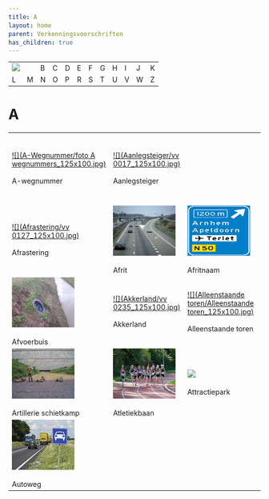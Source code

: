 ```yaml
---
title: A
layout: home
parent: Verkenningsvoorschriften
has_children: true
---
```


 

|     |     |     |     |     |     |     |     |     |     |     |     |
| --- | --- | --- | --- | --- | --- | --- | --- | --- | --- | --- | --- |
| [![](../../Resources/Images/Icons/HomeButton.jpg)](../../Home.htm "Hoofdpagina verkenningsvoorschriften") |     | B   | C   | D   | E   | F   | G   | H   | I   | J   | K   |
| L   | M   | N   | O   | P   | R   | S   | T   | U   | V   | W   | Z   |

A
=

|     |     |     |     |     |     |
| --- | --- | --- | --- | --- | --- |  
| [![](A-Wegnummer/foto A wegnummers_125x100.jpg)](A-Wegnummer/A-Wegnummer.htm)<br><br>A-wegnummer | [![](Aanlegsteiger/vv 0017_125x100.jpg)](Aanlegsteiger/Aanlegsteiger.htm)<br><br>Aanlegsteiger |     | [![](../../Resources/Images/Placeholder.png)](Aardgas/Aardgas.htm)<br><br>Aardgas | [![](../../Resources/Images/Placeholder.png)](Aardrand/Aardrand.htm)<br><br>Aardrand | [![](Abdij/Abdij_125x100.jpg)](Abdij/Abdij.htm)<br><br>Abdij |
| [![](Afrastering/vv 0127_125x100.jpg)](Afrastering/Afrastering.htm)<br><br>Afrastering | [![](Afrit/afrit_125x100.jpg)](Afrit/Afrit.htm)<br><br>Afrit | [![](Afritnaam/afritnaam_125x100.png)](Afritnaam/Afritnaam.htm)<br><br>Afritnaam | [![](Afritnummer/afritnummer_125x100.jpg)](Afritnummer/Afritnummer.htm)<br><br>Afritnummer | [![](../D/Duiker/duiker_4_125x100.jpg)](Afsluitbare%20duiker/Afsluitbare%20duiker.htm)<br><br>Afsluitbare duiker | [![](Afvalbrengstation/afvalbrengstation_125x100.jpg)](Afvalbrengstation/Afvalbrengstation.htm)<br><br>Afvalbrengstation |
| [![](Afvoerbuis/afvoerbuis_125x100.jpg)](Afvoerbuis/Afvoerbuis.htm)<br><br>Afvoerbuis | [![](Akkerland/vv 0235_125x100.jpg)](Akkerland/Akkerland.htm)<br><br>Akkerland | [![](Alleenstaande toren/Alleenstaande toren_125x100.jpg)](Alleenstaande%20toren/Alleenstaande%20toren.htm)<br><br>Alleenstaande toren | [![](../Z/Zendmast/vv 0565_125x100.jpg)](Antenne/Antenne.htm)<br><br>Antenne | [![](Aquaduct/Gouwe-aquaduct_lucht_125x100.jpg)](Aquaduct/Aquaduct.htm)<br><br>Aquaduct | [![](../B/Bos/vv 0141_125x100.jpg)](Arboretum/Arboretum.htm)<br><br>Arboretum |
| [![](../S/Schietbaan/schietbaan1_125x100.bmp)](Artillerie%20schietkamp/Artillerie%20schietkamp.htm)<br><br>Artillerie schietkamp | [![](Atletiekbaan/atletiekbaan1_125x100.jpg)](Atletiekbaan/Atletiekbaan.htm)<br><br>Atletiekbaan | [![](../../Resources/Images/Placeholder.png)](Attribuut/Attribuut.htm)<br><br>Attractiepark | [![](../../Resources/Images/Placeholder.png)](Attribuutwaarde/Attribuutwaarde.htm)<br><br>Attribuut | [![](../../Resources/Images/Placeholder.png)](Attribuutwaarde/Attribuutwaarde.htm)<br><br>Attribuutwaarde | [![](Autosnelweg/Autosnelweg_125x100.jpg)](Autosnelweg/Autosnelweg.htm)<br><br>Autosnelweg |
| [![](Autoweg/autoweg_125x100.jpg)](Autoweg/Autoweg.htm)<br><br>Autoweg |     |     |     |     |     |